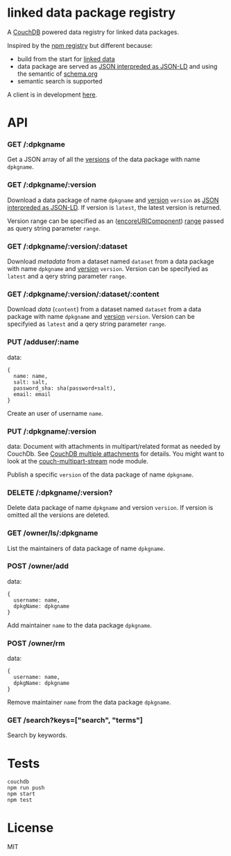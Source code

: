 linked data package registry
============================

A [CouchDB](http://couchdb.apache.org/) powered data registry for
linked data packages.

Inspired by the [npm registry](https://github.com/isaacs/npmjs.org)
but different because:

- build from the start for [linked data](http://en.wikipedia.org/wiki/Linked_data)
- data package are served as [JSON interpreded as JSON-LD](http://json-ld.org/spec/latest/json-ld/#interpreting-json-as-json-ld) and using the semantic of [schema.org](http://schema.org)
- semantic search is supported

A client is in development [here](https://github.com/standard-analytics/ldpm).


API
===

### GET /:dpkgname

Get a JSON array of all the [versions](http://semver.org/) of the data
package with name ```dpkgname```.

### GET /:dpkgname/:version

Download a data package of name ```dpkgname``` and
[version](http://semver.org/) ```version``` as
[JSON interpreded as JSON-LD](http://json-ld.org/spec/latest/json-ld/#interpreting-json-as-json-ld). If
version is ```latest```, the latest version is returned.

Version range can be specified as an
([encoreURIComponent](https://developer.mozilla.org/en-US/docs/Web/JavaScript/Reference/Global_Objects/encodeURIComponent))
[range](https://github.com/isaacs/node-semver#ranges) passed as query string parameter ```range```.

### GET /:dpkgname/:version/:dataset

Download _metadata_ from a dataset named ```dataset``` from a data
package with name ```dpkgname``` and [version](http://semver.org/)
```version```. Version can be specifyied as ```latest``` and a qery
string parameter ```range```.

### GET /:dpkgname/:version/:dataset/:content

Download _data_ (```content```) from a dataset named ```dataset```
from a data package with name ```dpkgname``` and
[version](http://semver.org/) ```version```. Version can be specifyied
as ```latest``` and a qery string parameter ```range```.


### PUT /adduser/:name

data:

    {
      name: name,
      salt: salt,
      password_sha: sha(password+salt),
      email: email
    }
    
Create an user of username ```name```.


### PUT /:dpkgname/:version

data: Document with attachments in multipart/related format as needed
by CouchDb. See
[CouchDB multiple attachments](http://docs.couchdb.org/en/latest/api/document/common.html#creating-multiple-attachments)
for details. You might want to look at the
[couch-multipart-stream](https://github.com/standard-analytics/couch-multipart-stream)
node module.

Publish a specific ```version``` of the data package of name ```dpkgname```.


### DELETE /:dpkgname/:version?

Delete data package of name ```dpkgname``` and version
```version```. If version is omitted all the versions are deleted.


### GET /owner/ls/:dpkgname

List the maintainers of data package of name ```dpkgname```.


### POST /owner/add

data:

    {
      username: name,
      dpkgName: dpkgname
    }


Add maintainer ```name``` to the data package ```dpkgname```.

### POST /owner/rm

data:

    {
      username: name,
      dpkgName: dpkgname
    }

Remove maintainer ```name``` from the data package ```dpkgname```.


### GET /search?keys=["search", "terms"]

Search by keywords.



Tests
=====

    couchdb
    npm run push
    npm start
    npm test


License
=======

MIT

